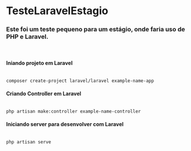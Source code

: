 # TesteLaravelEstagio
### Este foi um teste pequeno para um estágio, onde faria uso de PHP e Laravel. 

<br>

#### Iniando projeto em Laravel
<code>
composer create-project laravel/laravel example-name-app
</code>


#### Criando Controller em Laravel
<code>
php artisan make:controller example-name-controller
</code>

#### Iniciando server para desenvolver com Laravel
<code>
php artisan serve
</code>
